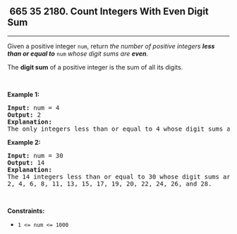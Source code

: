<h2> 665 35
2180. Count Integers With Even Digit Sum</h2><hr><div><p>Given a positive integer <code>num</code>, return <em>the number of positive integers <strong>less than or equal to</strong></em> <code>num</code> <em>whose digit sums are <strong>even</strong></em>.</p>

<p>The <strong>digit sum</strong> of a positive integer is the sum of all its digits.</p>

<p>&nbsp;</p>
<p><strong class="example">Example 1:</strong></p>

<pre><strong>Input:</strong> num = 4
<strong>Output:</strong> 2
<strong>Explanation:</strong>
The only integers less than or equal to 4 whose digit sums are even are 2 and 4.    
</pre>

<p><strong class="example">Example 2:</strong></p>

<pre><strong>Input:</strong> num = 30
<strong>Output:</strong> 14
<strong>Explanation:</strong>
The 14 integers less than or equal to 30 whose digit sums are even are
2, 4, 6, 8, 11, 13, 15, 17, 19, 20, 22, 24, 26, and 28.
</pre>

<p>&nbsp;</p>
<p><strong>Constraints:</strong></p>

<ul>
	<li><code>1 &lt;= num &lt;= 1000</code></li>
</ul>
</div>